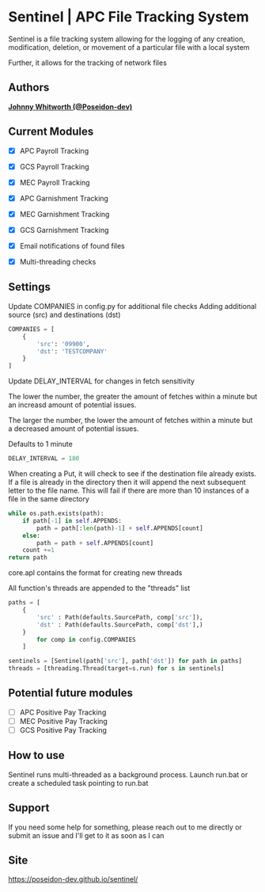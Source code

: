 # Sentinel | APC File Tracking System

Sentinel is a file tracking system allowing for the logging of any creation, modification, deletion, or movement of a particular file
with a local system 

Further, it allows for the tracking of network files

## Authors

**[Johnny Whitworth (@Poseidon-dev)](https://github.com/poseidon-dev)** 

## Current Modules

- [x] APC Payroll Tracking
- [x] GCS Payroll Tracking  
- [x] MEC Payroll Tracking 
- [x] APC Garnishment Tracking 
- [x] MEC Garnishment Tracking 
- [x] GCS Garnishment Tracking 
- [x] Email notifications of found files
- [x] Multi-threading checks  


## Settings

Update COMPANIES in config.py for additional file checks
Adding additional source (src) and destinations (dst)
```python
COMPANIES = [
    {
        'src': '09900', 
        'dst': 'TESTCOMPANY'
    }
]
```

Update DELAY_INTERVAL for changes in fetch sensitivity

The lower the number, the greater the amount of fetches within a minute but
an increasd amount of potential issues. 

The larger the number, the lower the amount of fetches within a minute but 
a decreased amount of potential issues.

Defaults to 1 minute
```python
DELAY_INTERVAL = 180
```

When creating a Put, it will check to see if the destination file already exists. If a file is already in the directory 
then it will append the next subsequent letter to the file name.
This will fail if there are more than 10 instances of a file in the same directory
```python
while os.path.exists(path):
    if path[-1] in self.APPENDS:
        path = path[:len(path)-1] + self.APPENDS[count]
    else:
        path = path + self.APPENDS[count]
    count +=1
return path
```

core.apl contains the format for creating new threads 

All function's threads are appended to the "threads" list
```python
paths = [
    {
        'src' : Path(defaults.SourcePath, comp['src']),
        'dst' : Path(defaults.SourcePath, comp['dst'],)
    }
        for comp in config.COMPANIES
    ]

sentinels = [Sentinel(path['src'], path['dst']) for path in paths]
threads = [threading.Thread(target=s.run) for s in sentinels]
```


## Potential future modules
- [ ] APC Positive Pay Tracking 
- [ ] MEC Positive Pay Tracking 
- [ ] GCS Positive Pay Tracking 

## How to use

Sentinel runs multi-threaded as a background process. Launch run.bat or create a scheduled task pointing to run.bat

## Support

If you need some help for something, please reach out to me directly or submit an issue and I'll get to it as soon as I can

## Site

https://poseidon-dev.github.io/sentinel/
